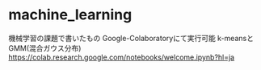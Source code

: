 # machine_learning
機械学習の課題で書いたもの
Google-Colaboratoryにて実行可能
k-meansとGMM(混合ガウス分布)
https://colab.research.google.com/notebooks/welcome.ipynb?hl=ja
